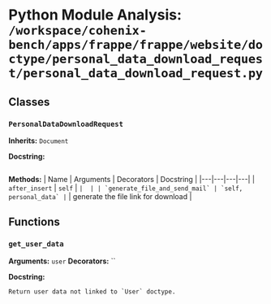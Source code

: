 # Python Module Analysis: `/workspace/cohenix-bench/apps/frappe/frappe/website/doctype/personal_data_download_request/personal_data_download_request.py`

## Classes

### `PersonalDataDownloadRequest`
**Inherits:** `Document`


**Docstring:**
```

```

**Methods:**
| Name | Arguments | Decorators | Docstring |
|---|---|---|---|
| `after_insert` | `self` | `` |  |
| `generate_file_and_send_mail` | `self, personal_data` | `` | generate the file link for download |





## Functions

### `get_user_data`
**Arguments:** `user`
**Decorators:** ``

**Docstring:**
```
Return user data not linked to `User` doctype.
```


